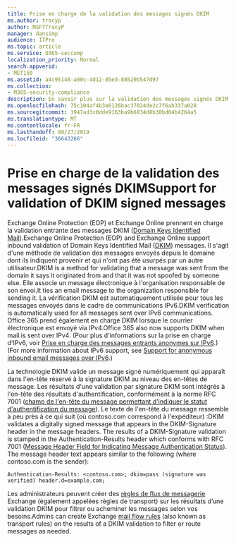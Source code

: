 ```yaml
---
title: Prise en charge de la validation des messages signés DKIM
ms.author: tracyp
author: MSFTTracyP
manager: dansimp
audience: ITPro
ms.topic: article
ms.service: O365-seccomp
localization_priority: Normal
search.appverid:
- MET150
ms.assetid: a4c95148-a00c-4d12-85ed-88520b547d97
ms.collection:
- M365-security-compliance
description: En savoir plus sur la validation des messages signés DKIM dans Exchange Online Protection et Exchange Online
ms.openlocfilehash: 75c104af4b3e6126bac37024de2c7f6ab337a028
ms.sourcegitcommit: 1947ad3c0dde9163ba9b6834d8b38bd04b4264a5
ms.translationtype: MT
ms.contentlocale: fr-FR
ms.lasthandoff: 08/27/2019
ms.locfileid: "36643266"
---
```

# <a name="support-for-validation-of-dkim-signed-messages"></a><span data-ttu-id="53378-103">Prise en charge de la validation des messages signés DKIM</span><span class="sxs-lookup"><span data-stu-id="53378-103">Support for validation of DKIM signed messages</span></span>

<span data-ttu-id="53378-104">Exchange Online Protection (EOP) et Exchange Online prennent en charge la validation entrante des messages DKIM ([Domain Keys Identified Mail](https://www.rfc-editor.org/rfc/rfc6376.txt)).</span><span class="sxs-lookup"><span data-stu-id="53378-104">Exchange Online Protection (EOP) and Exchange Online support inbound validation of Domain Keys Identified Mail ([DKIM](https://www.rfc-editor.org/rfc/rfc6376.txt)) messages.</span></span> <span data-ttu-id="53378-105">Il s'agit d'une méthode de validation des messages envoyés depuis le domaine dont ils indiquent provenir et qui n'ont pas été usurpés par un autre utilisateur.</span><span class="sxs-lookup"><span data-stu-id="53378-105">DKIM is a method for validating that a message was sent from the domain it says it originated from and that it was not spoofed by someone else.</span></span> <span data-ttu-id="53378-106">Elle associe un message électronique à l'organisation responsable de son envoi.</span><span class="sxs-lookup"><span data-stu-id="53378-106">It ties an email message to the organization responsible for sending it.</span></span> <span data-ttu-id="53378-107">La vérification DKIM est automatiquement utilisée pour tous les messages envoyés dans le cadre de communications IPv6.</span><span class="sxs-lookup"><span data-stu-id="53378-107">DKIM verification is automatically used for all messages sent over IPv6 communications.</span></span> <span data-ttu-id="53378-108">Office 365 prend également en charge DKIM lorsque le courrier électronique est envoyé via IPv4.</span><span class="sxs-lookup"><span data-stu-id="53378-108">Office 365 also now supports DKIM when mail is sent over IPv4.</span></span> <span data-ttu-id="53378-109">(Pour plus d'informations sur la prise en charge d'IPv6, voir [Prise en charge des messages entrants anonymes sur IPv6](support-for-anonymous-inbound-email-messages-over-ipv6.md).)</span><span class="sxs-lookup"><span data-stu-id="53378-109">(For more information about IPv6 support, see [Support for anonymous inbound email messages over IPv6](support-for-anonymous-inbound-email-messages-over-ipv6.md).)</span></span>
  
<span data-ttu-id="53378-p102">La technologie DKIM valide un message signé numériquement qui apparaît dans l'en-tête réservé à la signature DKIM au niveau des en-têtes de message. Les résultats d'une validation par signature DKIM sont intégrés à l'en-tête des résultats d'authentification, conformément à la norme RFC 7001 ([champ de l'en-tête du message permettant d'indiquer le statut d'authentification du message](https://www.rfc-editor.org/rfc/rfc7001.txt)). Le texte de l'en-tête du message ressemble à peu près à ce qui suit (où contoso.com correspond à l'expéditeur) :</span><span class="sxs-lookup"><span data-stu-id="53378-p102">DKIM validates a digitally signed message that appears in the DKIM-Signature header in the message headers. The results of a DKIM-Signature validation is stamped in the Authentication-Results header which conforms with RFC 7001 ([Message Header Field for Indicating Message Authentication Status](https://www.rfc-editor.org/rfc/rfc7001.txt)). The message header text appears similar to the following (where contoso.com is the sender):</span></span>
  
 `Authentication-Results: <contoso.com>; dkim=pass (signature was verified) header.d=example.com;`
  
<span data-ttu-id="53378-113">Les administrateurs peuvent créer des [règles de flux de messagerie](http://technet.microsoft.com/library/743bd525-0ca2-426d-b76c-b4a052bc8886.aspx) Exchange (également appelées règles de transport) sur les résultats d’une validation DKIM pour filtrer ou acheminer les messages selon vos besoins.</span><span class="sxs-lookup"><span data-stu-id="53378-113">Admins can create Exchange [mail flow rules](http://technet.microsoft.com/library/743bd525-0ca2-426d-b76c-b4a052bc8886.aspx) (also known as transport rules) on the results of a DKIM validation to filter or route messages as needed.</span></span> 
  

